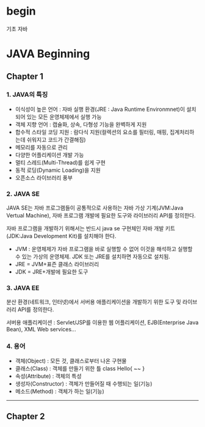 # begin

기초 자바

# JAVA Beginning

## Chapter 1

### 1. JAVA의 특징

* 이식성이 높은 언어 : 자바 실행 환경(JRE : Java Runtime Environmnet)이 설치되어 있는 모든 운영체제에서 실행 가능
* 객체 지향 언어 : 캡슐화, 상속, 다형성 기능을 완벽하게 지원
* 합수적 스타일 코딩 지원 : 람다식 지원(컬렉션의 요소를 필터링, 매핑, 집계처리하는데 쉬워지고 코드가 간결해짐)
* 메모리를 자동으로 관리
* 다양한 어플리케이션 개발 가능
* 멀티 스레드(Multi-Thread)를 쉽게 구현
* 동적 로딩(Dynamic Loading)을 지원
* 오픈소스 라이브러리 풍부

### 2. JAVA SE

JAVA SE는 자바 프로그램들이 공통적으로 사용하는 자바 가상 기계(JVM:Java Vertual Machine), 자바 프로그램 개발에 필요한 도구와 라이브러리 API를 정의한다.

자바 프로그램을 개발하기 위해서는 반드시 java se 구현체인 자바 개발 키트(JDK:Java Development Kit)를 설치해야 한다.

* JVM : 운영체제가 자바 프로그램을 바로 실행할 수 없어 이것을 해석하고 실행할 수 있는 가상의 운영체제. JDK 또는 JRE를 설치하면 자동으로 설치됨.
* JRE = JVM+표즌 클래스 라이브러리
* JDK = JRE+개발에 필요한 도구

### 3. JAVA EE

분산 환경(네트워크, 인터넷)에서 서버용 애플리케이션을 개발하기 위한 도구 및 라이브러리 API를 정의한다.

서버용 애플리케이션 : Servlet/JSP를 이용한 웹 어플리케이션, EJB(Enterprise Java Bean), XML Web services...

### 4. 용어
* 객체(Object) : 모든 것, 클래스로부터 나온 구현물
* 클래스(Class) : 객체를 만들기 위한 틀
	class Hello{
		~~
	}
* 속성(Attribute) : 객체의 특성
* 생성자(Constructor) : 객체가 만들어질 때 수행되는 일(기능)
* 메소드(Method) : 객체가 하는 일(기능)

------------------------------------------------- 

## Chapter 2
